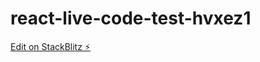 # react-live-code-test-hvxez1

[Edit on StackBlitz ⚡️](https://stackblitz.com/edit/react-live-code-test-hvxez1)